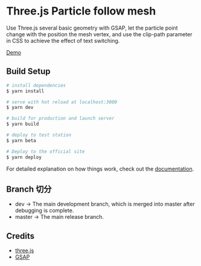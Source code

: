 # Three.js Particle follow mesh

Use Three.js several basic geometry with GSAP, let the particle point change with the position the mesh vertex, and use the clip-path parameter in CSS to achieve the effect of text switching.

[Demo](https://threeparticlemesh.stackergames.org/)

## Build Setup

```bash
# install dependencies
$ yarn install

# serve with hot reload at localhost:3000
$ yarn dev

# build for production and launch server
$ yarn build

# deploy to test station
$ yarn beta

# Deploy to the official site
$ yarn deploy
```

For detailed explanation on how things work, check out the [documentation](https://nuxtjs.org).

## Branch 切分

- dev -> The main development branch, which is merged into master after debugging is complete.
- master -> The main release branch.

## Credits

- [three.js](https://threejs.org/) 
- [GSAP](https://greensock.com/)
